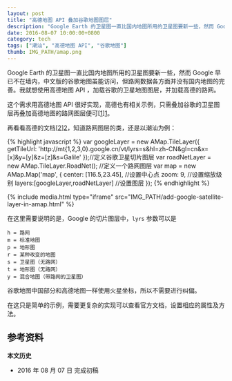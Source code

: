 ```yaml
---
layout: post
title: "高德地图 API 叠加谷歌地图图层"
description: "Google Earth 的卫星图一直比国内地图所用的卫星图要新一些，然而 Google 早已不在墙内，中文版的谷歌地图虽能访问，但路网数据各方面并没有国内地图的完善。"
date: 2016-08-07 10:00:00+0800
category: tech
tags: ["潮汕", "高德地图 API", "谷歌地图"]
thumb: IMG_PATH/amap.png
---
```


Google Earth 的卫星图一直比国内地图所用的卫星图要新一些，然而 Google 早已不在墙内，中文版的谷歌地图虽能访问，但路网数据各方面并没有国内地图的完善。我就想使用高德地图 API ，加载谷歌的卫星地图图层，并加载高德的路网。

这个需求用高德地图 API 很好实现，高德也有相关示例，只需叠加谷歌的卫星图层再叠加高德地图的路网图层便可[[1]][1]。

再看看高德的文档[[2]][2]，知道路网图层的类，还是以潮汕为例：

{% highlight javascript %}
var googleLayer = new AMap.TileLayer({
  getTileUrl: 'http://mt{1,2,3,0}.google.cn/vt/lyrs=s&hl=zh-CN&gl=cn&x=[x]&y=[y]&z=[z]&s=Galile'
});//定义谷歌卫星切片图层
var roadNetLayer = new AMap.TileLayer.RoadNet(); //定义一个路网图层
var map = new AMap.Map('map', {
    center: [116.5,23.45], //设置中心点
    zoom: 9, //设置缩放级别
    layers:[googleLayer,roadNetLayer] //设置图层
});
{% endhighlight %}

{% include media.html type="iframe" src="IMG_PATH/add-google-satellite-layer-in-amap.html" %}

在这里需要说明的是，Google 的切片图层中，`lyrs` 参数可以是

    h = 路网
    m = 标准地图
    p = 地形图
    r = 某种改变的地图
    s = 卫星图（无路网）
    t = 地形图（无路网）
    y = 混合地图（带路网的卫星图）

谷歌地图中国部分和高德地图一样使用火星坐标，所以不需要进行纠偏。

在这只是简单的示例，需要更复杂的实现可以查看官方文档，设置相应的属性及方法。

## 参考资料

[1]: http://lbs.amap.com/api/javascript-api/guide/layer/ "开发指南 > 图层 - 高德地图API"
[2]: http://lbs.amap.com/api/javascript-api/reference/layer/ "参考手册 > 图层 - 高德地图API"

**本文历史**

* 2016 年 08 月 07 日 完成初稿
